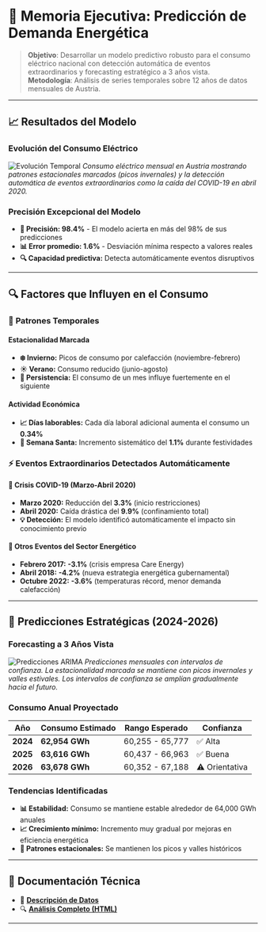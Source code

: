 # 💼 Memoria Ejecutiva: Predicción de Demanda Energética  
> **Objetivo**: Desarrollar un modelo predictivo robusto para el consumo eléctrico nacional con detección automática de eventos extraordinarios y forecasting estratégico a 3 años vista.  
> **Metodología**: Análisis de series temporales sobre 12 años de datos mensuales de Austria.

---

## 📈 Resultados del Modelo

### Evolución del Consumo Eléctrico
![Evolución Temporal](https://github.com/user-attachments/assets/29c1e4b2-abfe-49cd-ac3d-39f2220e23e1)
*Consumo eléctrico mensual en Austria mostrando patrones estacionales marcados (picos invernales) y la detección automática de eventos extraordinarios como la caída del COVID-19 en abril 2020.*

### Precisión Excepcional del Modelo
- **🎯 Precisión: 98.4%** - El modelo acierta en más del 98% de sus predicciones
- **📊 Error promedio: 1.6%** - Desviación mínima respecto a valores reales
- **🔍 Capacidad predictiva:** Detecta automáticamente eventos disruptivos

---

## 🔍 Factores que Influyen en el Consumo

### 📅 **Patrones Temporales**
#### Estacionalidad Marcada
- **❄️ Invierno:** Picos de consumo por calefacción (noviembre-febrero)
- **☀️ Verano:** Consumo reducido (junio-agosto)
- **🔄 Persistencia:** El consumo de un mes influye fuertemente en el siguiente

#### Actividad Económica
- **📈 Días laborables:** Cada día laboral adicional aumenta el consumo un **0.34%**
- **🐣 Semana Santa:** Incremento sistemático del **1.1%** durante festividades

### ⚡ **Eventos Extraordinarios Detectados Automáticamente**

#### 🦠 Crisis COVID-19 (Marzo-Abril 2020)
- **Marzo 2020:** Reducción del **3.3%** (inicio restricciones)
- **Abril 2020:** Caída drástica del **9.9%** (confinamiento total)
- **💡 Detección:** El modelo identificó automáticamente el impacto sin conocimiento previo

#### 🏢 Otros Eventos del Sector Energético
- **Febrero 2017:** **-3.1%** (crisis empresa Care Energy)
- **Abril 2018:** **-4.2%** (nueva estrategia energética gubernamental)
- **Octubre 2022:** **-3.6%** (temperaturas récord, menor demanda calefacción)

---

## 🔮 Predicciones Estratégicas (2024-2026)

### Forecasting a 3 Años Vista
![Predicciones ARIMA](https://github.com/user-attachments/assets/ea1da166-9f16-4817-849c-8b454a9f020e)
*Predicciones mensuales con intervalos de confianza. La estacionalidad marcada se mantiene con picos invernales y valles estivales. Los intervalos de confianza se amplían gradualmente hacia el futuro.*

### Consumo Anual Proyectado
| Año | Consumo Estimado | Rango Esperado | Confianza |
|-----|-----------------|----------------|-----------|
| **2024** | **62,954 GWh** | 60,255 - 65,777 | ✅ Alta |
| **2025** | **63,616 GWh** | 60,437 - 66,963 | ✅ Buena |
| **2026** | **63,678 GWh** | 60,352 - 67,188 | ⚠️ Orientativa |

### Tendencias Identificadas
- **📊 Estabilidad:** Consumo se mantiene estable alrededor de 64,000 GWh anuales
- **📈 Crecimiento mínimo:** Incremento muy gradual por mejoras en eficiencia energética
- **🔄 Patrones estacionales:** Se mantienen los picos y valles históricos

---

## 📂 Documentación Técnica
- 💾 **[Descripción de Datos](../data/README.md)**
- 🔍 **[Análisis Completo (HTML)](../code/analisis_arima.html)**  

---
